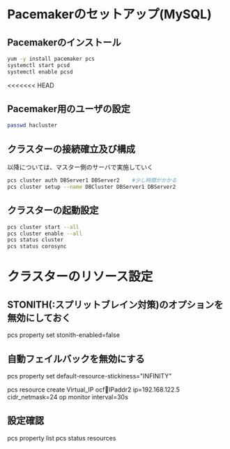 # Pacemakerのセットアップ(MySQL)

## Pacemakerのインストール
```bash
yum -y install pacemaker pcs
systemctl start pcsd
systemctl enable pcsd
```
<<<<<<< HEAD

## Pacemaker用のユーザの設定
```bash
passwd hacluster
```

## クラスターの接続確立及び構成
以降については、マスター側のサーバで実施していく
```bash
pcs cluster auth DBServer1 DBServer2    #少し時間がかかる
pcs cluster setup --name DBCluster DBServer1 DBServer2
```

## クラスターの起動設定
```bash
pcs cluster start --all
pcs cluster enable --all
pcs status cluster
pcs status corosync
```

# クラスターのリソース設定

## STONITH(:スプリットブレイン対策)のオプションを無効にしておく
pcs property set stonith-enabled=false

## 自動フェイルバックを無効にする
pcs property set default-resource-stickiness="INFINITY"

pcs resource create Virtual_IP ocf:heartbeat:IPaddr2 ip=192.168.122.5 cidr_netmask=24 op monitor interval=30s

## 設定確認
pcs property list
pcs status resources
